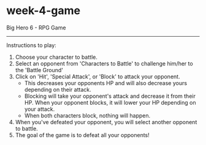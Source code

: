 # week-4-game
Big Hero 6 - RPG Game

--------

Instructions to play:

1. Choose your character to battle.
2. Select an opponent from 'Characters to Battle' to challenge him/her to the 'Battle Ground'
3. Click on 'Hit', 'Special Attack', or 'Block' to attack your opponent. 
	* This decreases your opponents HP and will also decrease yours depending on their attack.
	* Blocking will take your opponent's attack and decrease it from their HP. When your opponent blocks, it will lower your HP depending on your attack.
	* When both characters block, nothing will happen.
4. When you've defeated your opponent, you will select another opponent to battle.
5. The goal of the game is to defeat all your opponents!
